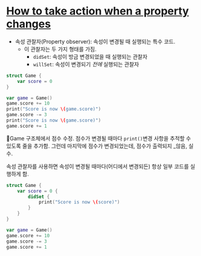 # [How to take action when a property changes](https://www.hackingwithswift.com/quick-start/beginners/how-to-take-action-when-a-property-changes)

* 속성 관찰자(Property observer): 속성이 변경될 때 실행되는 특수 코드. 
	* 이 관찰자는 두 가지 형태를 가짐. 
		* `didSet`: 속성이 방금 변경되었을 때 실행되는 관찰자 
		* `willSet`: 속성이 변경되기 _전에_ 실행되는 관찰자

```swift
struct Game {
    var score = 0
}

var game = Game()
game.score += 10
print("Score is now \(game.score)")
game.score -= 3
print("Score is now \(game.score)")
game.score += 1
```

Game 구조체에서 점수 수정. 점수가 변경될 때마다 `print()`변경 사항을 추적할 수 있도록 줄을 추가함. 그런데 마지막에 점수가 변경되었는데, 점수가 출력되지 _않음, 실수.

속성 관찰자를 사용하면 속성이 변경될 때마다(어디에서 변경되든) 항상 일부 코드를 실행하게 함.
```swift
struct Game {
    var score = 0 {
        didSet {
            print("Score is now \(score)")
        }
    }
}

var game = Game()
game.score += 10
game.score -= 3
game.score += 1
```
